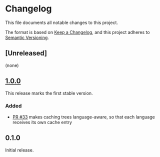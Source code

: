 # Changelog

This file documents all notable changes to this project.

The format is based on [Keep a Changelog](https://keepachangelog.com/en/1.1.0/),
and this project adheres to [Semantic Versioning](https://semver.org/spec/v2.0.0.html).

## [Unreleased]

(none)

## [1.0.0]

This release marks the first stable version.

### Added

* [PR #33](https://github.com/dmwg/wisski_entity_reference_tree/pull/33) makes caching trees language-aware,
  so that each language receives its own cache entry

## 0.1.0

Initial release.

[1.0.0]: https://github.com/dmwg/wisski_entity_reference_tree/compare/v1.0.0...v0.1.0
